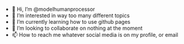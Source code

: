 - 👋 Hi, I’m @modelhumanprocessor
- 👀 I’m interested in way too many different topics
- 🌱 I’m currently learning how to use github pages
- 💞️ I’m looking to collaborate on nothing at the moment
- 📫 How to reach me whatever social media is on my profile, or email

<!---
modelhumanprocessor/modelhumanprocessor is a ✨ special ✨ repository because its `README.md` (this file) appears on your GitHub profile.
You can click the Preview link to take a look at your changes.
--->
